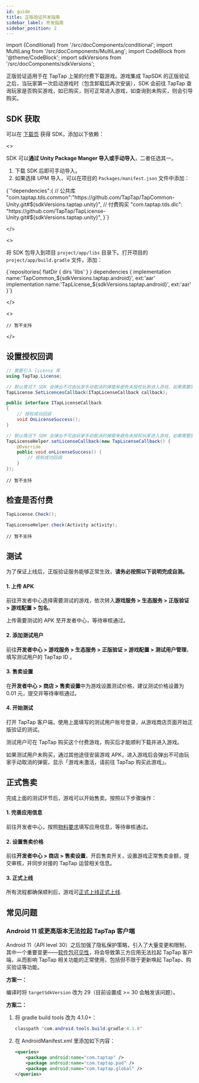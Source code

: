 ```yaml
---
id: guide
title: 正版验证开发指南
sidebar_label: 开发指南
sidebar_position: 2
---
```


import {Conditional} from '/src/docComponents/conditional';
import MultiLang from '/src/docComponents/MultiLang';
import CodeBlock from '@theme/CodeBlock';
import sdkVersions from '/src/docComponents/sdkVersions';

正版验证适用于在 TapTap 上架的付费下载游戏。游戏集成 TapSDK 的正版验证之后，当玩家第一次启动游戏时（包含卸载后再次安装），SDK 会前往 TapTap 查询玩家是否购买游戏，如已购买，则可正常进入游戏，如查询到未购买，则会引导购买。

## SDK 获取

可以在 [下载页](/tap-download) 获得 SDK，添加以下依赖：

<MultiLang>

<>

SDK 可以**通过 Unity Package Manger 导入或手动导入**，二者任选其一。

1. 下载 SDK 后即可手动导入。
2. 如果选择 UPM 导入，可以在项目的 `Packages/manifest.json` 文件中添加：

<CodeBlock className="json">
{`"dependencies":{
    // 公共库
    "com.taptap.tds.common":"https://github.com/TapTap/TapCommon-Unity.git#${sdkVersions.taptap.unity}",
    // 付费购买
    "com.taptap.tds.dlc": "https://github.com/TapTap/TapLicense-Unity.git#${sdkVersions.taptap.unity}",
}`}
</CodeBlock>

</>

<>

将 SDK 包导入到项目 `project/app/libs` 目录下。打开项目的 `project/app/build.gradle` 文件，添加：

<CodeBlock className="groovy">
{`repositories{
    flatDir {  
        dirs 'libs'  
    }  
}  
dependencies {
    implementation name:'TapCommon_${sdkVersions.taptap.android}', ext:'aar'
    implementation name:'TapLicense_${sdkVersions.taptap.android}', ext:'aar'
}`}
</CodeBlock>

</>

<>

```objc
// 暂不支持
```

</>

</MultiLang>

## 设置授权回调

<MultiLang>

```cs
// 需要引入 license 库
using TapTap.License;

// 默认情况下 SDK 会弹出不可由玩家手动取消的弹窗来避免未授权玩家进入游戏，如果需要回调来触发流程，请添加如下代码
TapLicense.SetLicencesCallback(ITapLicenseCallback callback);

public interface ITapLicenseCallback
{
    // 授权成功回调
    void OnLicenseSuccess();
}

```

```java
// 默认情况下 SDK 会弹出不可由玩家手动取消的弹窗来避免未授权玩家进入游戏，如果需要回调来触发流程，请添加如下代码
TapLicenseHelper.setLicenseCallback(new TapLicenseCallback() {
    @Override
    public void onLicenseSuccess() {
        // 授权成功回调
    }
});
```

```objc
// 暂不支持
```

</MultiLang>

## 检查是否付费

<MultiLang>

```cs
TapLicense.Check();
```

```java
TapLicenseHelper.check(Activity activity);
```

```objc
// 暂不支持
```

</MultiLang>

## 测试

为了保证上线后，正版验证服务能够正常生效，**请务必按照以下说明完成自测。**

#### 1. 上传 APK

前往开发者中心选择需要测试的游戏，依次转入**游戏服务 > 生态服务 > 正版验证 > 游戏配置 > 包名**。

上传需要测试的 APK 至开发者中心，等待审核通过。

#### 2. 添加测试用户

前往**开发者中心 > 游戏服务 > 生态服务 > 正版验证 > 游戏配置 > 测试用户管理**，填写测试用户的 TapTap ID 。

#### 3. 售卖设置

在**开发者中心 > 商店 > 售卖设置**中为游戏设置测试价格，建议测试价格设置为 0.01 元，提交并等待审核通过。

#### 4. 开始测试

打开 TapTap 客户端，使用上面填写的测试用户账号登录，从游戏商店页面开始正版验证的测试。

测试用户可在 TapTap 购买这个付费游戏，购买后才能顺利下载并进入游戏。

如果测试用户未购买，通过其他途径安装游戏 APK，进入游戏后会弹出不可由玩家手动取消的弹窗，显示「游戏未激活，请前往 TapTap 购买此游戏」。

## 正式售卖

完成上面的测试环节后，游戏可以开始售卖。按照以下步骤操作：

#### 1. 完善应用信息

前往开发者中心，按照[物料要求](/store/store-material/)填写应用信息，等待审核通过。

#### 2. 设置售卖价格

前往**开发者中心 > 商店 > 售卖设置**，开启售卖开关，设置游戏正常售卖金额，提交审核，并同步对接的 TapTap 运营相关信息。

#### 3. 正式上线

所有流程都确保顺利后，游戏可<Conditional region='cn'>[正式上线](/store/store-release/)</Conditional><Conditional region='global'>[正式上线](/store/store-publish-game)</Conditional>.

## 常见问题

### Android 11 或更高版本无法拉起 TapTap 客户端

Android 11（API level 30）之后加强了隐私保护策略，引入了大量变更和限制，其中一个重要变更——[软件包可见性](https://developer.android.com/about/versions/11/privacy/package-visibility)，将会导致第三方应用无法拉起 TapTap 客户端，从而影响 TapTap 相关功能的正常使用，包括但不限于更新唤起 TapTap、购买验证等功能。

**方案一：**

编译时将 `targetSdkVersion` 改为 29（目前设置成 >= 30 会触发该问题）。

**方案二：**

1. 将 gradle build tools 改为 4.1.0+：

    ```java
    classpath 'com.android.tools.build:gradle:4.1.0'
    ```

2. 在 AndroidManifest.xml 里添加如下内容：

    ```xml
    <queries>
        <package android:name="com.taptap" />
        <package android:name="com.taptap.pad" />
        <package android:name="com.taptap.global" />
    </queries>
    ```
